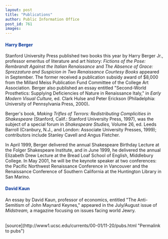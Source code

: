 ```yaml
---
layout: post
title: "Publications"
author: Public Information Office
post_id: 761
images:
---
```


<h4>
  <font color="#003399">Harry Berger</font>
</h4>
<p>
  Stanford University Press published two books this year by Harry Berger Jr., professor emeritus of literature and art history: <i>Fictions of the Pose: Rembrandt Against the Italian Renaissance</i> and <i>The Absence of Grace: Sprezzatura and Suspicion in Two Renaissance Courtesy Books</i> appeared in September. The former received a publication subsidy award of $8,000 from the Millard Meiss Publication Fund Committee of the College Art Association<i>.</i> Berger also published an essay entitled "Second-World Prosthetics: Supplying Deficiencies of Nature in Renaissance Italy," in <i>Early Modern Visual Culture,</i> ed. Clark Hulse and Peter Erickson (Philadelphia: University of Pennsylvania Press, 2000)<b>.</b>
</p>
<p>
  Berger's book, <i>Making Trifles of Terrors: Redistributing Complicities in Shakespeare</i> (Stanford, Calif.: Stanford University Press, 1997), was the subject of a special forum in <i>Shakespeare Studies,</i> Volume 26, ed. Leeds Barroll (Cranbury, N.J., and London: Associate University Presses, 1999); contributors include Stanley Cavell and Angus Fletcher.
</p>
<p>
  In April 1999, Berger delivered the annual Shakespeare Birthday Lecture at the Folger Shakespeare Institute, and in June 1999, he delivered the annual Elizabeth Drew Lecture at the Bread Loaf School of English, Middlebury College. In May 2001, he will be the keynote speaker at two conferences: the Pacific Northwest Renaissance Conference in Vancouver and the Renaissance Conference of Southern California at the Huntington Library in San Marino.
</p>
<h4>
  <font color="#003399">David Kaun</font>
</h4>
<p>
  An essay by David Kaun, professor of economics, entitled "The Anti-Semitism of John Maynard Keynes," appeared in the July/August issue of <i>Midstream,</i> a magazine focusing on issues facing world Jewry.<br>
  <br>
  </p>
[source](http://www1.ucsc.edu/currents/00-01/11-20/pubs.html "Permalink to pubs")
